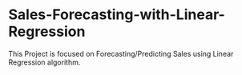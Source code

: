 # Sales-Forecasting-with-Linear-Regression
This Project is focused on Forecasting/Predicting Sales using Linear Regression algorithm. 

